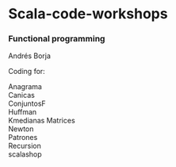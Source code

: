 # Scala-code-workshops
### Functional programming

Andrés Borja

Coding for:

Anagrama  
Canicas  
ConjuntosF  
Huffman  
Kmedianas
Matrices  
Newton  
Patrones  
Recursion  
scalashop
